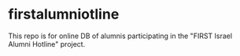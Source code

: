 # firstalumniotline
This repo is for online DB of alumnis participating in the "FIRST Israel Alumni Hotline" project.
